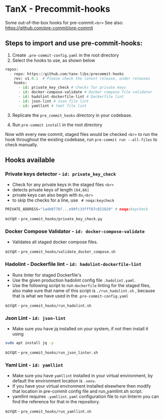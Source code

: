 # TanX - Precommit-hooks

Some out-of-the-box hooks for pre-commit.`<br>`
See also: https://github.com/pre-commit/pre-commit

## Steps to import and use pre-commit-hooks:

1. Create `.pre-commit-config.yaml` in the root directory
2. Select the hooks to use, as shown below

```python
repos:
  - repo: https://github.com/tanx-libs/precommit-hooks
    rev: v1.0.1  # Please check the latest release, under releases
    hooks:
      - id: private_key_check # Checks for private keys
      - id: docker-compose-validate # Docker compose file validator
      - id: hadolint-dockerfile-lint # Dockerfile lint 
      - id: json-lint # Json file lint
      - id: yamllint # Yaml file lint

```

3. Replicate the `pre_commit_hooks` directory in your codebase.

4. Run `pre-commit install` in the root directory 

Now with every new commit, staged files would be checked `<br>`
to run the hook throughout the existing codebase, run `pre-commit run --all-files` to check manually.

## Hooks available

### Private keys detector - `id: private_key_check`

- Check for any private keys in the staged files `<br>`
- detects private keys of length `[64,66]`
- private keys can also begin with `0x`,`<br>`
- to skip the checks for a line, use ` # noqa:keycheck`

```python
PRIVATE_ADDRESS="1a4b0778f...e99fc33fff87c821829" # noqa:keycheck
```

script - `pre_commit_hooks/private_key_check.py`


### Docker Compose Validator - `id: docker-compose-validate`

- Validates all staged docker compose files.

script - `pre_commit_hooks/validate_docker_compose.sh`

### Hadolint - Dockerfile lint - `id: hadolint-dockerfile-lint`

- Runs linter for staged Dockerfile's
- Use the given production hadolint config file `.hadolint.yaml`.
- Use the following script to run `dockerfile` linting for the staged files, also make sure that name of this script is `./run_hadolint.sh` , because that is what we have used in the .`pre-commit-config.yaml`

script - `pre_commit_hooks/run_hadolint.sh`

### Json Lint - `id: json-lint`

- Make sure you have jq installed on your system, if not then install it using 

```bash
sudo apt install jq -y
```

script - `pre_commit_hooks/run_json_linter.sh`

### Yaml Lint - `id: yamllint`

- Make sure you have `yamllint` installed in your virtual environment, by default the environment location is `.venv`.
- If you have your virtual environment installed elsewhere then modify that location in pre-commit config file and run_yamllint.sh script.
- yamllint requires `.yamllint.yaml` configuration file to run linterm you can find the reference for that in the repository.

script - `pre_commit_hooks/run_yamllint.sh`
